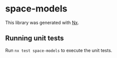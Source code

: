 # space-models

This library was generated with [Nx](https://nx.dev).

## Running unit tests

Run `nx test space-models` to execute the unit tests.
